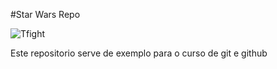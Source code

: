 #Star Wars Repo


![Tfight](./tiefighter.jpeg)

Este repositorio serve de exemplo para o curso de git e github
